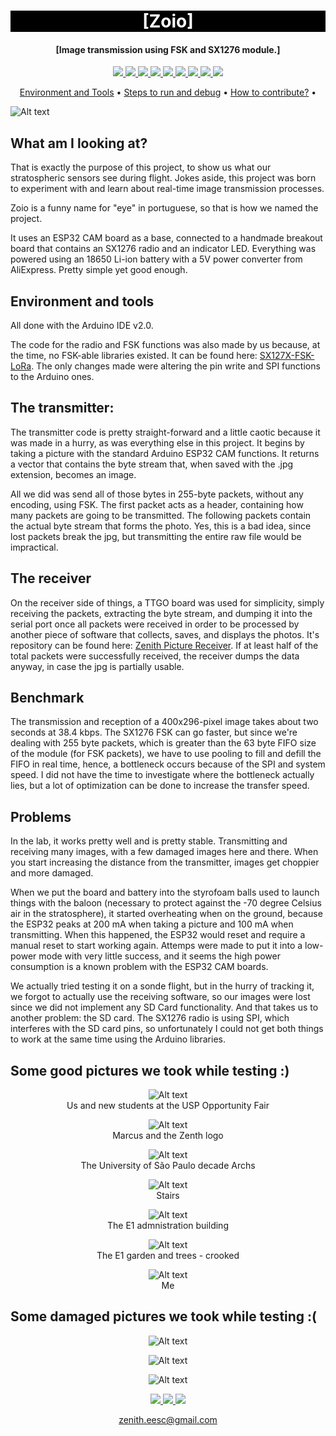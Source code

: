 <h1 align="center" style="color:white; background-color:black">[Zoio]</h1>
<h4 align="center">[Image transmission using FSK and SX1276 module.]</h4>

<p align="center">
	<a href="http://zenith.eesc.usp.br/">
    <img src="https://img.shields.io/badge/Zenith-Embarcados-black?style=for-the-badge"/>
    </a>
    <a href="https://eesc.usp.br/">
    <img src="https://img.shields.io/badge/Linked%20to-EESC--USP-black?style=for-the-badge"/>
    </a>
    <a href="https://github.com/${{ env.REPOSITORY_FULL_NAME }}/blob/main/LICENSE">
    <img src="https://img.shields.io/github/license/${{ env.REPOSITORY_FULL_NAME }}?style=for-the-badge"/>
    </a>
    <a href="https://github.com/${{ env.REPOSITORY_FULL_NAME }}/issues">
    <img src="https://img.shields.io/github/issues/${{ env.REPOSITORY_FULL_NAME }}?style=for-the-badge"/>
    </a>
    <a href="https://github.com/${{ env.REPOSITORY_FULL_NAME }}/commits/main">
    <img src="https://img.shields.io/github/commit-activity/m/${{ env.REPOSITORY_FULL_NAME }}?style=for-the-badge">
    </a>
    <a href="https://github.com/${{ env.REPOSITORY_FULL_NAME }}/graphs/contributors">
    <img src="https://img.shields.io/github/contributors/${{ env.REPOSITORY_FULL_NAME }}?style=for-the-badge"/>
    </a>
    <a href="https://github.com/${{ env.REPOSITORY_FULL_NAME }}/commits/main">
    <img src="https://img.shields.io/github/last-commit/${{ env.REPOSITORY_FULL_NAME }}?style=for-the-badge"/>
    </a>
    <a href="https://github.com/${{ env.REPOSITORY_FULL_NAME }}/issues">
    <img src="https://img.shields.io/github/issues-raw/${{ env.REPOSITORY_FULL_NAME }}?style=for-the-badge" />
    </a>
    <a href="https://github.com/${{ env.REPOSITORY_FULL_NAME }}/pulls">
    <img src = "https://img.shields.io/github/issues-pr-raw/${{ env.REPOSITORY_FULL_NAME }}?style=for-the-badge">
    </a>
</p>

<p align="center">
    <a href="#environment-and-tools">Environment and Tools</a> •
    <a href="#steps-to-run-and-debug">Steps to run and debug</a> •
    <a href="#how-to-contribute">How to contribute?</a> •
</p>

<img title="The Zoio Board" alt="Alt text" src="/images/Board.jpg">

## What am I looking at?

That is exactly the purpose of this project, to show us what our stratospheric sensors see during flight.
Jokes aside, this project was born to experiment with and learn about real-time image transmission processes.

Zoio is a funny name for "eye" in portuguese, so that is how we named the project.

It uses an ESP32 CAM board as a base, connected to a handmade breakout board that contains an SX1276 radio and an indicator LED. Everything was powered using an 18650 Li-ion battery with a 5V power converter from AliExpress. Pretty simple yet good enough.

## Environment and tools

All done with the Arduino IDE v2.0.

The code for the radio and FSK functions was also made by us because, at the time, no FSK-able libraries existed. It can be found here: [SX127X-FSK-LoRa](https://github.com/JulioCalandrin/SX127X-FSK-LoRa). The only changes made were altering the pin write and SPI functions to the Arduino ones.


## The transmitter:

The transmitter code is pretty straight-forward and a little caotic because it was made in a hurry, as was everything else in this project. It begins by taking a picture with the standard Arduino ESP32 CAM functions. It returns a vector that contains the byte stream that, when saved with the .jpg extension, becomes an image.

All we did was send all of those bytes in 255-byte packets, without any encoding, using FSK. The first packet acts as a header, containing how many packets are going to be transmitted. The following packets contain the actual byte stream that forms the photo. Yes, this is a bad idea, since lost packets break the jpg, but transmitting the entire raw file would be impractical.

## The receiver

On the receiver side of things, a TTGO board was used for simplicity, simply receiving the packets, extracting the byte stream, and dumping it into the serial port once all packets were received in order to be processed by another piece of software that collects, saves, and displays the photos. It's repository can be found here: [Zenith Picture Receiver](https://github.com/zenitheesc/Zenith-Picture-Receiver/tree/main). If at least half of the total packets were successfully received, the receiver dumps the data anyway, in case the jpg is partially usable.

## Benchmark

The transmission and reception of a 400x296-pixel image takes about two seconds at 38.4 kbps. The SX1276 FSK can go faster, but since we're dealing with 255 byte packets, which is greater than the 63 byte FIFO size of the module (for FSK packets), we have to use pooling to fill and defill the FIFO in real time, hence, a bottleneck occurs because of the SPI and system speed. I did not have the time to investigate where the bottleneck actually lies, but a lot of optimization can be done to increase the transfer speed.


## Problems

In the lab, it works pretty well and is pretty stable. Transmitting and receiving many images, with a few damaged images here and there. When you start increasing the distance from the transmitter, images get choppier and more damaged.

When we put the board and battery into the styrofoam balls used to launch things with the baloon (necessary to protect against the -70 degree Celsius air in the stratosphere), it started overheating when on the ground, because the ESP32 peaks at 200 mA when taking a picture and 100 mA when transmitting. When this happened, the ESP32 would reset and require a manual reset to start working again. Attemps were made to put it into a low-power mode with very little success, and it seems the high power consumption is a known problem with the ESP32 CAM boards.

We actually tried testing it on a sonde flight, but in the hurry of tracking it, we forgot to actually use the receiving software, so our images were lost since we did not implement any SD Card functionality. And that takes us to another problem: the SD card. The SX1276 radio is using SPI, which interferes with the SD card pins, so unfortunately I could not get both things to work at the same time using the Arduino libraries.


## Some good pictures we took while testing :)
<p align="center">
<img title="Us and new students at the USP Opportunity Fair" alt="Alt text" src="/images/good/2023-03-16_11h13m40s.jpg">
<br>
Us and new students at the USP Opportunity Fair
<br>
</p>

<p align="center">
<img title="Marcus and the Zenth logo" alt="Alt text" src="/images/good/2023-03-16_11h35m45s.jpg">
<br>
Marcus and the Zenth logo
<br>
</p>

<p align="center">
<img title="The University of São Paulo decade Archs" alt="Alt text" src="/images/good/2023-03-16_11h57m34s.jpg">
<br>
The University of São Paulo decade Archs
<br>
</p>

<p align="center">
<img title="Stairs" alt="Alt text" src="/images/good/2023-03-16_11h57m49s.jpg">
<br>
Stairs
<br>
</p>

<p align="center">
<img title="The E1 admnistration building" alt="Alt text" src="/images/good/2023-03-16_11h57m20s.jpg">
<br>
The E1 admnistration building
<br>
</p>

<p align="center">
<img title="The E1 garden and trees - crooked" alt="Alt text" src="/images/good/2023-03-16_12h01m21s.jpg">
<br>
The E1 garden and trees - crooked
<br>
</p>

<p align="center">
<img title="Me" alt="Alt text" src="/images/good/2023-03-16_11h41m19s.jpg">
<br>
Me
<br>
</p>


## Some damaged pictures we took while testing :(


<p align="center">
<img title="" alt="Alt text" src="/images/broken/2023-03-16_12h00m12s.jpg">
</p>

<p align="center">
<img title="" alt="Alt text" src="/images/broken/2023-03-16_12h00m17s.jpg">
</p>

<p align="center">
<img title="" alt="Alt text" src="/images/broken/2023-03-16_12h02m37s.jpg">
</p>



<p align="center">
    <a href="http://zenith.eesc.usp.br">
    <img src="https://img.shields.io/badge/Check%20out-Zenith's Oficial Website-black?style=for-the-badge" />
    </a> 
    <a href="https://www.facebook.com/zenitheesc">
    <img src="https://img.shields.io/badge/Like%20us%20on-facebook-blue?style=for-the-badge"/>
    </a> 
    <a href="https://www.instagram.com/zenith_eesc/">
    <img src="https://img.shields.io/badge/Follow%20us%20on-Instagram-red?style=for-the-badge"/>
    </a>

</p>
<p align = "center">
<a href="zenith.eesc@gmail.com">zenith.eesc@gmail.com</a>
</p>
